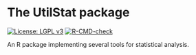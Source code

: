 The UtilStat package
===============

<!-- badges: start -->
[![License: LGPL v3](https://img.shields.io/badge/License-LGPL%20v3-blue.svg)](https://www.gnu.org/licenses/lgpl-3.0) [![R-CMD-check](https://github.com/CWFC-CCFB/UtilStat/actions/workflows/R-CMD-check.yaml/badge.svg)](https://github.com/CWFC-CCFB/UtilStat/actions/workflows/R-CMD-check.yaml)
<!-- badges: end -->

An R package implementing several tools for statistical analysis.
